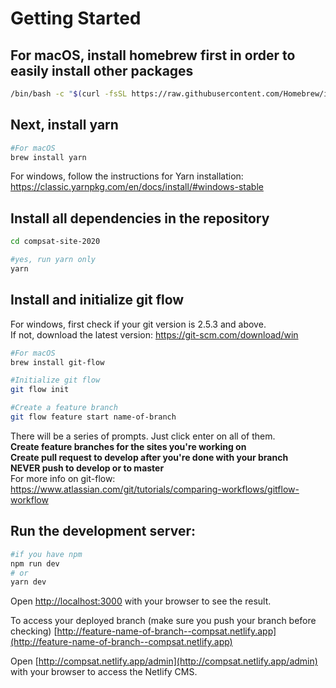 # Getting Started

## For macOS, install homebrew first in order to easily install other packages
```bash
/bin/bash -c "$(curl -fsSL https://raw.githubusercontent.com/Homebrew/install/master/install.sh)"
```

## Next, install yarn 
```bash
#For macOS
brew install yarn
```
For windows, follow the instructions for Yarn installation: https://classic.yarnpkg.com/en/docs/install/#windows-stable

## Install all dependencies in the repository
```bash
cd compsat-site-2020

#yes, run yarn only
yarn
```

## Install and initialize git flow
For windows, first check if your git version is 2.5.3 and above. \
If not, download the latest version: https://git-scm.com/download/win
```bash
#For macOS
brew install git-flow

#Initialize git flow
git flow init

#Create a feature branch
git flow feature start name-of-branch
```
There will be a series of prompts. Just click enter on all of them.\
**Create feature branches for the sites you're working on**\
**Create pull request to develop after you're done with your branch**\
**NEVER push to develop or to master**\
For more info on git-flow: https://www.atlassian.com/git/tutorials/comparing-workflows/gitflow-workflow

## Run the development server:

```bash
#if you have npm
npm run dev 
# or
yarn dev
```

Open [http://localhost:3000](http://localhost:3000) with your browser to see the result.

To access your deployed branch (make sure you push your branch before checking) [http://feature-name-of-branch--compsat.netlify.app](http://feature-name-of-branch--compsat.netlify.app)

Open [http://compsat.netlify.app/admin](http://compsat.netlify.app/admin) with your browser to access the Netlify CMS.


